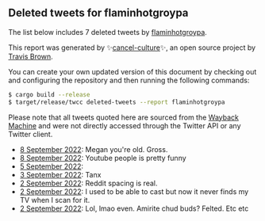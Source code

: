 ## Deleted tweets for flaminhotgroypa

The list below includes 7 deleted tweets by
[flaminhotgroypa](https://twitter.com/flaminhotgroypa).



This report was generated by ✨[cancel-culture](https://github.com/travisbrown/cancel-culture)✨,
an open source project by [Travis Brown](https://twitter.com/travisbrown).

You can create your own updated version of this document by checking out and configuring the
repository and then running the following commands:

```bash
$ cargo build --release
$ target/release/twcc deleted-tweets --report flaminhotgroypa
```

Please note that all tweets quoted here are sourced from the
[Wayback Machine](https://web.archive.org) and were not directly accessed through the Twitter API or
any Twitter client.

* [ 8 September 2022](https://web.archive.org/web/20220908183510/https://twitter.com/flaminhotgroypa/status/1567944307188842501): Megan you're old. Gross. <!--1567944307188842501-->
* [ 8 September 2022](https://web.archive.org/web/20220908044213/https://twitter.com/flaminhotgroypa/status/1567734869811150849): Youtube people is pretty funny <!--1567734869811150849-->
* [ 5 September 2022](https://web.archive.org/web/20220905074738/https://twitter.com/flaminhotgroypa/status/1566599985440985090):  <!--1566599985440985090-->
* [ 3 September 2022](https://web.archive.org/web/20220903183151/https://twitter.com/flaminhotgroypa/status/1566131419222523905): Tanx <!--1566131419222523905-->
* [ 2 September 2022](https://web.archive.org/web/20220902212826/https://twitter.com/flaminhotgroypa/status/1565810035455844354): Reddit spacing is real. <!--1565810035455844354-->
* [ 2 September 2022](https://web.archive.org/web/20220903100556/https://twitter.com/flaminhotgroypa/status/1565797145374081024): I used to be able to cast but now it never finds my TV when I scan for it. <!--1565797145374081024-->
* [ 2 September 2022](https://web.archive.org/web/20220902195203/https://twitter.com/flaminhotgroypa/status/1565789475489341441): Lol, lmao even. Amirite chud buds? Felted. Etc etc <!--1565789475489341441-->

